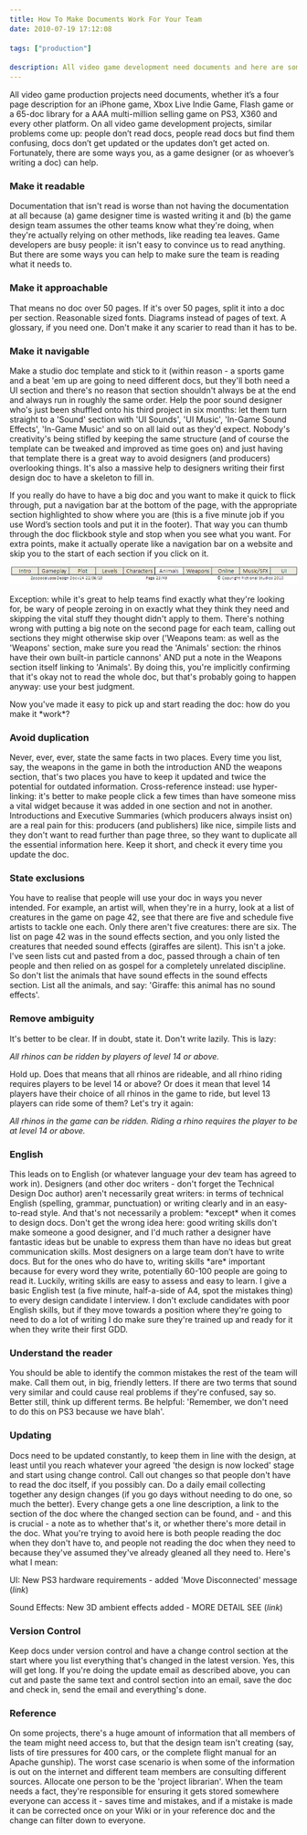 ```yaml
---
title: How To Make Documents Work For Your Team
date: 2010-07-19 17:12:08

tags: ["production"]

description: All video game development need documents and here are some tips to ensure your documents are read, acted on and kept up-to-date.
---
```


All video game production projects need documents, whether it’s a four
page description for an iPhone game, Xbox Live Indie Game, Flash game or
a 65-doc library for a AAA multi-million selling game on PS3, X360 and
every other platform. On all video game development projects, similar
problems come
up: people don’t read docs, people read docs but find them
confusing, docs don’t get updated or the updates don’t get acted on.
Fortunately, there are some ways you, as a game designer (or as
whoever’s writing a doc) can help.

### Make it readable

Documentation that isn't read is worse than not having the documentation
at all because (a) game designer time is wasted writing it and (b) the
game design team assumes the other teams know what they're doing, when
they're actually relying on other methods, like reading tea leaves. Game
developers are busy
people: it isn't easy to convince us to read
anything. But there are some ways you can help to make sure the team is
reading what it needs to.

### Make it approachable

That means no doc over 50 pages. If it's over 50 pages, split it into a
doc per section. Reasonable sized fonts. Diagrams instead of pages of
text. A glossary, if you need one. Don't make it any scarier to read
than it has to be.

### Make it navigable

Make a studio doc template and stick to it (within reason - a sports
game and a beat 'em up are going to need different docs, but they'll
both need a UI section and there's no reason that section shouldn't
always be at the end and always run in roughly the same order. Help the
poor sound designer who's just been shuffled onto his third project in
six
months: let them turn straight to a 'Sound' section with 'UI
Sounds', 'UI Music', 'In-Game Sound Effects', 'In-Game Music' and so on
all laid out as they'd expect.
Nobody's creativity's being stifled by keeping the same structure (and
of course the template can be tweaked and improved as time goes on) and
just having that template there is a great way to avoid designers (and
producers) overlooking things. It's also a massive help to designers
writing their first design doc to have a skeleton to fill in.

If you really do have to have a big doc and you want to make it quick to
flick through, put a navigation bar at the bottom of the page, with the
appropriate section highlighted to show where you are (this is a five
minute job if you use Word’s section tools and put it in the footer).
That way you can thumb through the doc flickbook style and stop when you
see what you want. For extra points, make it actually operate like a
navigation bar on a website and skip you to the start of each section if
you click on it.

![](/assets/img/Example_Document_Navigation_Bar-e1279555799474.png "Example Document Navigation Bar")

Exception: while it's great to help teams find exactly what they're looking for, be wary of people zeroing in on exactly what they think they need and skipping the vital stuff they thought didn't apply to
them. There's nothing wrong with putting a big note on the second page
for each team, calling out sections they might otherwise skip over
('Weapons
team: as well as the 'Weapons' section, make sure you read the
'Animals'
section: the rhinos have their own built-in particle cannons' AND put a note in the Weapons section itself linking to 'Animals'. By doing this, you're implicitly confirming that it's okay not to read the whole doc, but that's probably going to happen
anyway: use your best
judgment.

Now you've made it easy to pick up and start reading the
doc: how do you make it \*work\*?

### Avoid duplication

Never, ever, ever, state the same facts in two places. Every time you
list, say, the weapons in the game in both the introduction AND the
weapons section, that's two places you have to keep it updated and twice
the potential for outdated information. Cross-reference
instead: use
hyper-linking: it's better to make people click a few times than have someone miss a vital widget because it was added in one section and not in another. Introductions and Executive Summaries (which producers always insist on) are a real pain for
this: producers (and publishers) like nice, simpile lists and they don't want to read further than page
three, so they want to duplicate all the essential information here.
Keep it short, and check it every time you update the doc.

### State exclusions

You have to realise that people will use your doc in ways you never
intended. For example, an artist will, when they're in a hurry, look at
a list of creatures in the game on page 42, see that there are five and
schedule five artists to tackle one each. Only there aren't five
creatures: there are six. The list on page 42 was in the sound effects
section, and you only listed the creatures that needed sound effects
(giraffes are silent). This isn't a joke. I've seen lists cut and pasted
from a doc, passed through a chain of ten people and then relied on as
gospel for a completely unrelated discipline. So don't list the animals
that have sound effects in the sound effects section. List all the
animals, and
say: 'Giraffe: this animal has no sound effects'.

### Remove ambiguity

It's better to be clear. If in doubt, state it. Don't write lazily. This
is
lazy:

_All rhinos can be ridden by players of level 14 or above._

Hold up. Does that means that all rhinos are rideable, and all rhino
riding requires players to be level 14 or above? Or does it mean that
level 14 players have their choice of all rhinos in the game to ride,
but level 13 players can ride some of them? Let's try it
again:

_All rhinos in the game can be ridden. Riding a rhino requires the
player to be at level 14 or above._

### English

This leads on to English (or whatever language your dev team has agreed
to work in). Designers (and other doc writers - don't forget the
Technical Design Doc author) aren't necessarily great
writers: in terms of technical English (spelling, grammar, punctuation) or writing clearly and in an easy-to-read style. And that's not necessarily a
problem: \*except\* when it comes to design docs. Don't get the wrong idea
here: good writing skills don't make someone a good designer, and
I'd much rather a designer have fantastic ideas but be unable to express
them than have no ideas but great communication skills. Most designers
on a large team don’t have to write docs. But for the ones who do have
to, writing skills \*are\* important because for every word they write,
potentially 60-100 people are going to read it. Luckily, writing skills
are easy to assess and easy to learn. I give a basic English test (a
five minute, half-a-side of A4, spot the mistakes thing) to every design
candidate I interview. I don't exclude candidates with poor English
skills, but if they move towards a position where they're going to need
to do a lot of writing I do make sure they're trained up and ready for
it when they write their first GDD.

### Understand the reader

You should be able to identify the common mistakes the rest of the team
will make. Call them out, in big, friendly letters. If there are two
terms that sound very similar and could cause real problems if they're
confused, say so. Better still, think up different terms. Be
helpful:
'Remember, we don't need to do this on PS3 because we have blah'.

### Updating

Docs need to be updated constantly, to keep them in line with the
design, at least until you reach whatever your agreed 'the design is now
locked' stage and start using change control. Call out changes so that
people don't have to read the doc itself, if you possibly can. Do a
daily email collecting together any design changes (if you go days
without needing to do one, so much the better). Every change gets a one
line description, a link to the section of the doc where the changed
section can be found, and - and this is crucial - a note as to whether
that's it, or whether there's more detail in the doc. What you're trying
to avoid here is both people reading the doc when they don't have to,
and people not reading the doc when they need to because they've assumed
they've already gleaned all they need to. Here's what I
mean:

UI: New PS3 hardware requirements - added 'Move Disconnected' message
(_link_)

Sound
Effects: New 3D ambient effects added - MORE DETAIL SEE (_link_)

### Version Control

Keep docs under version control and have a change control section at the
start where you list everything that's changed in the latest version.
Yes, this will get long. If you're doing the update email as described
above, you can cut and paste the same text and
control section into an email, save the doc and check in, send the email
and everything's done.

### Reference

On some projects, there's a huge amount of information that all members
of the team might need access to, but that the design team isn't
creating (say, lists of tire pressures for 400 cars, or the complete
flight manual for an Apache gunship). The worst case scenario is when
some of the information is out on the internet and different team
members are consulting different sources. Allocate one person to be the
'project librarian'. When the team needs a fact, they're responsible for
ensuring it gets stored somewhere everyone can access it - saves time
and mistakes, and if a mistake is made it can be corrected once on your
Wiki or in your reference doc and the change can filter down to
everyone.
